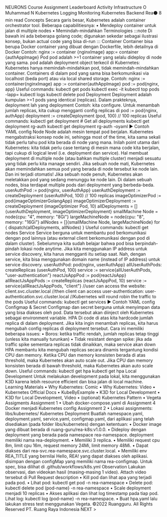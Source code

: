 
NEURONS Course Assignment Leaderboard Activity
Infrastructure
O
Muhammad N
Kubernetes
Logging
Monitoring
Kubernetes
Backend Rea⚫ 8 min read
Concepts
Secara garis besar, Kubernetes adalah container orchestrator tool. Beberapa capabilitiesnya:
• Mendeploy container untuk jalan di multiple nodes
• Memindah-mindahkan
Terminologies
:::note Di bawah ini ada beberapa golang code; digunakan sekedar sebagai ilustrasi konsep, bukan actual code yang bisa di-run :::
Container
Container bisa berupa Docker container yang dibuat dengan Dockerfile, lebih detailnya di Docker Contoh:
nginx := container {nginxImage}
app:= container {authAppImage}
Pod
pod adalah >=1 container yang selalu dideploy di node yang sama. pod adalah deployment object terkecil di Kubernetes: Kubernetes hanya memindah-mindahkan pod, tidak memindah-mindahkan container.
Containers di dalam pod yang sama bisa berkomunikasi via localhost (beda port) atau via local shared storage.
Contoh:
nginx := container{nginxImage}
app := container{authAppImage}
pod := pod{nginx, app}
Useful commands:
kubectl get pods
kubectl exec -it <pod-name> <command>
kubectl top pods -lapp=<label-name>
kubectl logs <pod-name>
kubectl delete pod <pod-name>
Deployment
Deployment adalah kumpulan >=1 pods yang identical (replicas). Dalam prakteknya, deployment lah yang
deployment Contoh:
kita configure. Untuk menambah jumlah replicas, kita cukup mengganti config replicas di
pod := pod{nginx, authApp}
deployment := createDeployment (pod, 100) // 100 replicas
Useful commands:
kubectl get deployment # Get all deployments
kubectl get deployment rg-auth
kubectl get deployment rg-auth -oyaml
► Contoh YAML config
Node
Node adalah mesin tempat pod berjalan. Kubernetes mengabstraksi konsep node ini, sehingga most of the time, kita sama sekali tidak perlu tahu pod kita berada di node yang mana. Inilah point utama dari Kubernetes: kita tidak perlu case tentang di mesin mana code kita berjalan, tapi cukup di logical level (i.e. deployment dan service). Hal membuat deployment di multiple node (atau bahkan multiple cluster) menjadi sesuatu yang tidak perlu kita manage sendiri.
Jika sebuah node mati, Kubernetes akan memindahkan semua pod yang berada di node tersebut ke node lain. Dan ini terjadi otomatis! Jika sebuah node penuh, Kubernetes akan meletakkan pod yang sedang menunggu ke node lain.
Di dalam sebuah nodes, bisa terdapat multiple pods dari deployment yang berbeda-beda.
userAuthPod := pod{nginx, userAuthApp}
userAuthDeployment := createDeployment (userAuthPod, 100) // 100 replicas
imageOptimizerPod := pod{imageOptimizerGolangApp}
imageOptimizerDeployment := createDeployment (imageOptimizer Pod, 10)
allDeployments = []{userAuthDeployment, imageOptimizerDeployment}
smallMachine Node = node{cpu: "4", memory: "8Gi"} largeMachineNode = node{cpu: "8", memory: "16Gi"}
allNodes = []{smallMachine Node, largeMachineNode} for {
dispatch(allDeployments, allNodes)
}
Useful commands:
kubectl get nodes
Service
Service berguna untuk membantu pod berkomunikasi dengan pod lainnya (atau external client berkomunikasi dengan pod di dalam cluster). Sebelumnya kita sudah belajar bahwa pod bisa berpindah- pindah lokasi node anytime. Jika kita menggunakan IP address untuk service discovery, kita harus mengganti itu setiap saat. Nah, dengan service, kita bisa menggunakan domain name (instead of IP address) untuk service discovery.
userAuthPod: pod{nginx, userAuthApp}
allUserAuthPods: createReplicas (userAuthPod, 100)
service := service{allUserAuthPods, "user-authentication"}
reactJsAppPod := pod{reactJsApp}
allReactJsAppPods := createReplicas (reactJsAppPod, 10)
service := service{allReactJsAppPods, "client"}
//user can access the website: client.svc.cluster.local
//then client can access user-authentication: user-authentication.svc.cluster.local //Kubernetes will round robin the traffic to the pods
Useful commands:
kubectl get services
► Contoh YAML config
Configmap & Secret
Configmap dan secret berguna untuk menyimpan data yang bisa diakses oleh pod. Data tersebut akan diinject oleh Kubernetes sebagai environment variable.
HPA
Di code di atas kita hardcode jumlah replica di dalam deployment. Jika kita ingin menambah replicas, kita harus mengubah config replicas di deployment tersebut. Cara ini memiliki beberapa issues:
• Boros: ketika traffic rendah, jumlah replicas tetap tinggi (unless kita manually turunkan)
• Tidak resistant dengan spike: jika ada traffic spike sementara replicas tidak dinaikkan, maka service akan down
HPA membantu kita mengubah replicas secara dinamis tergantung kondisi CPU dan memory. Ketika CPU dan memory konsisten berada di atas threshold, maka Kubernetes akan auto scale out. Jika CPU dan memory konsisten berada di bawah threshold, maka Kubernetes akan auto scale down.
Useful commands:
kubectl get hpa
kubectl get hpa <hpa-name>
Local Development
Untuk melakukan development pada lokal, kita menggunakan K3D karena lebih resource efficient dan
bisa jalan di local machine.
Learning Materials
• Why Kubernetes: Comic
• Why Kubernetes: Video
• Kubernetes Official Docs
• KubeByExample
• K3D for Local Development
• K3D for Local Development, Video
• (optional) Kubernetes Pattern
• Vegeta
Assigments
Assignment 1
• Ubah docker-compose.yaml di Assignment 4 Docker menjadi Kubernetes config
Assignment 2
• Lokasi assignments: libs/kubernetes/
Kubernetes Deployment
Buatlah namespace.yaml, deployment.yaml, service.yaml, configmap.yaml, dari aplikasi yang telah disediakan (pada folder libs/kubernetes) dengan ketentuan:
• Docker image yang dibuat berada di ruang-guru/rea-k8s:v1.0.0.
• Dideploy dengan deployment yang berada pada namespace rea-namespace. deployment memiliki
nama rea-deployment.
• Memiliki 3 replica.
• Memiliki request cpu 8m, limit cpu 16m, request memory 24Mi, limit memory 48Mi.
• Dapat diakses dari rea-svc.rea-namespace.svc.cluster.local.
• Memiliki env REA_TITLE yang bernilai Hello, REA! yang dapat diakses oleh aplikasi. disimpan dengan configMap yang memiliki nama rea-configmap.
Untuk spec, bisa dilihat di .github/workflows/k8s.yml
Observation
Lakukan observasi, dan videokan hasil (masing-masing 1 video). Attach video tersebut di Pull Request description
• Kill pod dan lihat apa yang terjadi pada pod.
• Lihat pod: kubectl get pod -n rea-namespace
• Delete pod: kubectl delete pod (pod-name} -n rea-namespace
• Scale deployment menjadi 10 replicas
• Akses aplikasi dan lihat log timestamp pada tiap pod.
Lihat log: kubectl log (pod-name} -n rea-namespace.
• Buat hpa.yaml lalu lakukan stress test menggunakan Vegeta.
©2022 Ruangguru. All Rights Reserved PT. Ruang Raya Indonesia
NEXT >